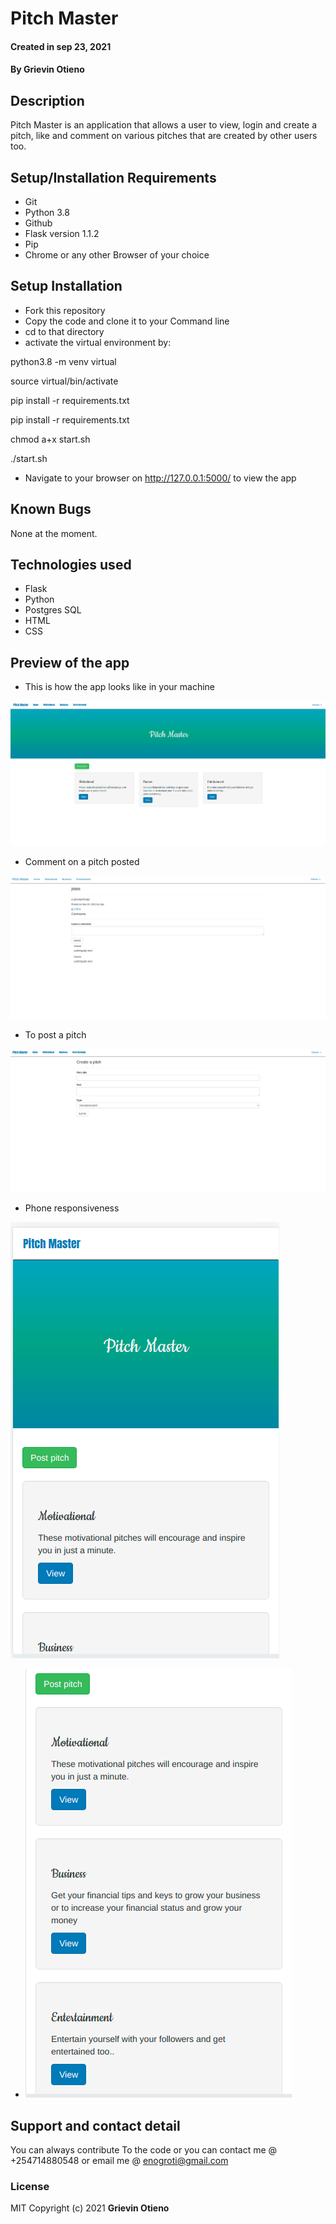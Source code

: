 # Pitch Master
#### Created in sep 23, 2021
#### By **Grievin Otieno**
## Description
Pitch Master is an application that allows a user to view, login and create a pitch, like and comment on various pitches that are created by other users too.

## Setup/Installation Requirements
* Git
* Python 3.8
* Github
* Flask version 1.1.2
* Pip
* Chrome or any other Browser of your choice

## Setup Installation
* Fork this repository
* Copy the code and clone it to your Command line
* cd to that directory
* activate the virtual environment by:

python3.8 -m venv virtual

source virtual/bin/activate

pip install -r requirements.txt

pip install -r requirements.txt

chmod a+x start.sh 

./start.sh

* Navigate to your browser on http://127.0.0.1:5000/ to view the app

## Known Bugs
None at the moment.
## Technologies used
* Flask
* Python
* Postgres SQL
* HTML
* CSS

## Preview of the app
* This is how the app looks like in your machine
<img src="app/static/photos/Screenshot1.png" alt="Home page">

* Comment on a pitch posted
<img src="app/static/photos/comment.png" alt="Comment">

* To post a pitch
<img src="app/static/photos/postpi.png" alt="Post a pitch">

* Phone responsiveness
<img src="app/static/photos/phone.png" alt="Mobile phone responsive">

* <img src="app/static/photos/phone2.png" alt="Mobile phone responsive">


## Support and contact detail
You can always contribute  To the code or you can contact me @ +254714880548 or email me @ enogroti@gmail.com
### License
MIT
Copyright (c) 2021 **Grievin Otieno**
